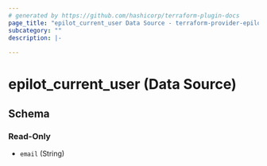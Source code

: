 ```yaml
---
# generated by https://github.com/hashicorp/terraform-plugin-docs
page_title: "epilot_current_user Data Source - terraform-provider-epilot"
subcategory: ""
description: |-
  
---
```


# epilot_current_user (Data Source)





<!-- schema generated by tfplugindocs -->
## Schema

### Read-Only

- `email` (String)


